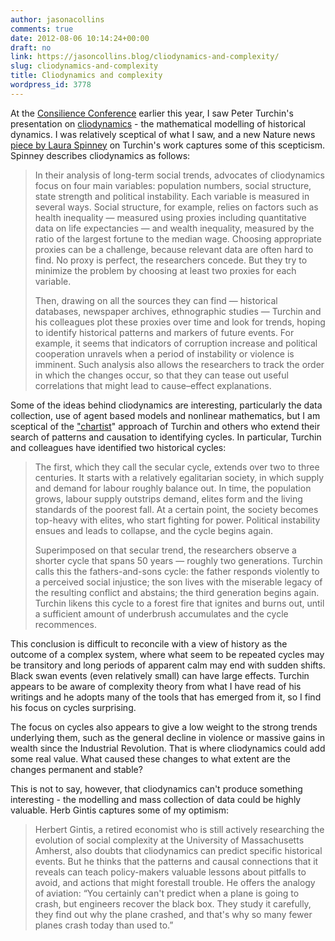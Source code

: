 ```yaml
---
author: jasonacollins
comments: true
date: 2012-08-06 10:14:24+00:00
draft: no
link: https://jasoncollins.blog/cliodynamics-and-complexity/
slug: cliodynamics-and-complexity
title: Cliodynamics and complexity
wordpress_id: 3778
---
```


At the [Consilience Conference](https://jasoncollins.blog/consilience-conference/) earlier this year, I saw Peter Turchin's presentation on [cliodynamics](http://cliodynamics.info) - the mathematical modelling of historical dynamics. I was relatively sceptical of what I saw, and a new Nature news [piece by Laura Spinney](http://www.nature.com/news/human-cycles-history-as-science-1.11078) on Turchin's work captures some of this scepticism. Spinney describes cliodynamics as follows:


<blockquote>In their analysis of long-term social trends, advocates of cliodynamics focus on four main variables: population numbers, social structure, state strength and political instability. Each variable is measured in several ways. Social structure, for example, relies on factors such as health inequality — measured using proxies including quantitative data on life expectancies — and wealth inequality, measured by the ratio of the largest fortune to the median wage. Choosing appropriate proxies can be a challenge, because relevant data are often hard to find. No proxy is perfect, the researchers concede. But they try to minimize the problem by choosing at least two proxies for each variable.

Then, drawing on all the sources they can find — historical databases, newspaper archives, ethnographic studies — Turchin and his colleagues plot these proxies over time and look for trends, hoping to identify historical patterns and markers of future events. For example, it seems that indicators of corruption increase and political cooperation unravels when a period of instability or violence is imminent. Such analysis also allows the researchers to track the order in which the changes occur, so that they can tease out useful correlations that might lead to cause–effect explanations.</blockquote>


Some of the ideas behind cliodynamics are interesting, particularly the data collection, use of agent based models and nonlinear mathematics, but I am sceptical of the ["chartist](http://en.wikipedia.org/wiki/Chartist_(occupation))" approach of Turchin and others who extend their search of patterns and causation to identifying cycles. In particular, Turchin and colleagues have identified two historical cycles:


<blockquote>The first, which they call the secular cycle, extends over two to three centuries. It starts with a relatively egalitarian society, in which supply and demand for labour roughly balance out. In time, the population grows, labour supply outstrips demand, elites form and the living standards of the poorest fall. At a certain point, the society becomes top-heavy with elites, who start fighting for power. Political instability ensues and leads to collapse, and the cycle begins again.

Superimposed on that secular trend, the researchers observe a shorter cycle that spans 50 years — roughly two generations. Turchin calls this the fathers-and-sons cycle: the father responds violently to a perceived social injustice; the son lives with the miserable legacy of the resulting conflict and abstains; the third generation begins again. Turchin likens this cycle to a forest fire that ignites and burns out, until a sufficient amount of underbrush accumulates and the cycle recommences.</blockquote>


This conclusion is difficult to reconcile with a view of history as the outcome of a complex system, where what seem to be repeated cycles may be transitory and long periods of apparent calm may end with sudden shifts. Black swan events (even relatively small) can have large effects. Turchin appears to be aware of complexity theory from what I have read of his writings and he adopts many of the tools that has emerged from it, so I find his focus on cycles surprising.

The focus on cycles also appears to give a low weight to the strong trends underlying them, such as the general decline in violence or massive gains in wealth since the Industrial Revolution. That is where cliodynamics could add some real value. What caused these changes to what extent are the changes permanent and stable?

This is not to say, however, that cliodynamics can't produce something interesting - the modelling and mass collection of data could be highly valuable. Herb Gintis captures some of my optimism:


<blockquote>Herbert Gintis, a retired economist who is still actively researching the evolution of social complexity at the University of Massachusetts Amherst, also doubts that cliodynamics can predict specific historical events. But he thinks that the patterns and causal connections that it reveals can teach policy-makers valuable lessons about pitfalls to avoid, and actions that might forestall trouble. He offers the analogy of aviation: “You certainly can't predict when a plane is going to crash, but engineers recover the black box. They study it carefully, they find out why the plane crashed, and that's why so many fewer planes crash today than used to.”</blockquote>
